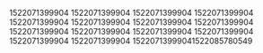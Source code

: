 1522071399904
1522071399904
1522071399904
1522071399904
1522071399904
1522071399904
1522071399904
1522071399904
1522071399904
1522071399904
1522071399904
1522071399904
1522071399904
1522071399904
15220713999041522085780549